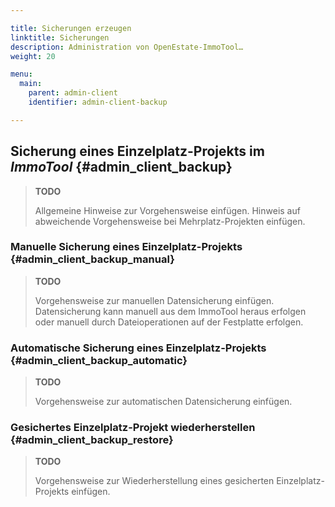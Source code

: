 ```yaml
---

title: Sicherungen erzeugen
linktitle: Sicherungen
description: Administration von OpenEstate-ImmoTool…
weight: 20

menu:
  main:
    parent: admin-client
    identifier: admin-client-backup

---
```


## Sicherung eines Einzelplatz-Projekts im *ImmoTool* {#admin_client_backup}

> **TODO**
>
> Allgemeine Hinweise zur Vorgehensweise einfügen. Hinweis auf abweichende Vorgehensweise bei Mehrplatz-Projekten einfügen.


### Manuelle Sicherung eines Einzelplatz-Projekts {#admin_client_backup_manual}

> **TODO**
>
> Vorgehensweise zur manuellen Datensicherung einfügen. Datensicherung kann manuell aus dem ImmoTool heraus erfolgen oder manuell durch Dateioperationen auf der Festplatte erfolgen.


### Automatische Sicherung eines Einzelplatz-Projekts {#admin_client_backup_automatic}

> **TODO**
>
> Vorgehensweise zur automatischen Datensicherung einfügen.


### Gesichertes Einzelplatz-Projekt wiederherstellen {#admin_client_backup_restore}

> **TODO**
>
> Vorgehensweise zur Wiederherstellung eines gesicherten Einzelplatz-Projekts einfügen.

